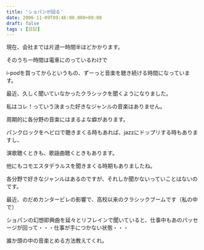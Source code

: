 ```yaml
---
title: 'ショパンが回る'
date: 2006-11-09T09:46:00.000+09:00
draft: false
tags : [日記]
---
```


現在、会社までは片道一時間半ほどかかります。

そのうち一時間は電車にのっているわけで

i-podを買ってからというもの、ずーっと音楽を聴き続ける時間になっています。

最近、久しく聞いていなかったクラシックを聞くようになりました。

私はコレ！っていう決まった好きなジャンルの音楽はありません。

周期的に各分野の音楽にはまるよな癖があります。

パンクロックをヘビロで聴きまくる時もあれば、jazzにドップリする時もありますし、

演歌聴くときも、歌謡曲聴くときもあります。

他にもコモエスタデラルスを聞きまくる時期もありましたね。

各分野で好きなジャンルはあるのですが、それしか聞かないっていことはないのです。

最近、のだめカンタービレの影響で、高校以来のクラシックブームです（私の中で）

ショパンの幻想即興曲を延々とリフレインで聞いていると、仕事中もあのパッセージが回って・・・仕事が手につかない状態・・・

誰か頭の中の音楽とめる方法教えてくれ。